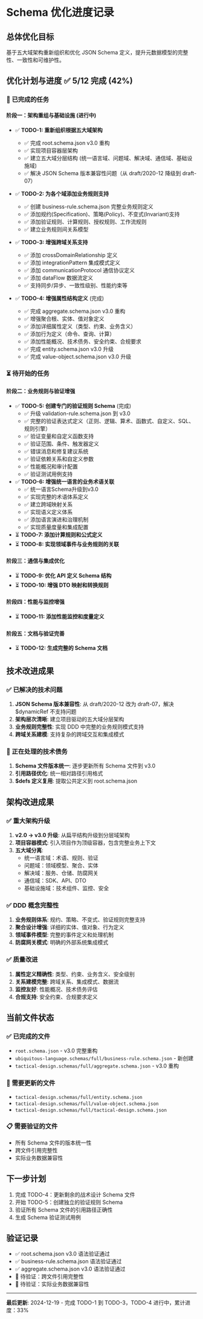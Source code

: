 # Schema 优化进度记录

## 总体优化目标
基于五大域架构重新组织和优化 JSON Schema 定义，提升元数据模型的完整性、一致性和可维护性。

## 优化计划与进度 ✅ 5/12 完成 (42%)

### 🎉 已完成的任务

#### 阶段一：架构重组与基础设施 (进行中)
- ✅ **TODO-1: 重新组织根据五大域架构**
  - ✅ 完成 root.schema.json v3.0 重构
  - ✅ 实现项目容器层架构  
  - ✅ 建立五大域分层结构 (统一语言域、问题域、解决域、通信域、基础设施域)
  - ✅ 解决 JSON Schema 版本兼容性问题（从 draft/2020-12 降级到 draft-07）

- ✅ **TODO-2: 为各个域添加业务规则支持**
  - ✅ 创建 business-rule.schema.json 完整业务规则定义
  - ✅ 添加规约(Specification)、策略(Policy)、不变式(Invariant)支持
  - ✅ 添加验证规则、计算规则、授权规则、工作流规则
  - ✅ 建立业务规则间关系模型

- ✅ **TODO-3: 增强跨域关系支持**
  - ✅ 添加 crossDomainRelationship 定义
  - ✅ 添加 integrationPattern 集成模式定义
  - ✅ 添加 communicationProtocol 通信协议定义
  - ✅ 添加 dataFlow 数据流定义
  - ✅ 支持同步/异步、一致性级别、性能约束等

- ✅ **TODO-4: 增强属性结构定义** (完成)
  - ✅ 完成 aggregate.schema.json v3.0 重构
  - ✅ 增强聚合根、实体、值对象定义
  - ✅ 添加详细属性定义（类型、约束、业务含义）
  - ✅ 添加行为定义（命令、查询、计算）
  - ✅ 添加性能概况、技术债务、安全约束、合规要求
  - ✅ 完成 entity.schema.json v3.0 升级
  - ✅ 完成 value-object.schema.json v3.0 升级

### ⏳ 待开始的任务

#### 阶段二：业务规则与验证增强
- ✅ **TODO-5: 创建专门的验证规则 Schema** (完成)
  - ✅ 升级 validation-rule.schema.json 到 v3.0
  - ✅ 完整的验证表达式定义（正则、逻辑、算术、函数式、自定义、SQL、规则引擎）
  - ✅ 验证变量和自定义函数支持
  - ✅ 验证范围、条件、触发器定义
  - ✅ 错误消息和修复建议系统
  - ✅ 验证依赖关系和自定义参数
  - ✅ 性能概况和审计配置
  - ✅ 验证测试用例支持
- ✅ **TODO-6: 增强统一语言的业务术语关联**
  - ✅ 统一语言Schema升级到v3.0
  - ✅ 实现完整的术语体系定义
  - ✅ 建立跨域映射关系
  - ✅ 实现语义定义体系
  - ✅ 添加语言演进和治理机制
  - ✅ 实现质量度量和集成配置
- ⏳ **TODO-7: 添加计算规则和公式定义**
- ⏳ **TODO-8: 实现领域事件与业务规则的关联**

#### 阶段三：通信与集成优化
- ⏳ **TODO-9: 优化 API 定义 Schema 结构**
- ⏳ **TODO-10: 增强 DTO 映射和转换规则**

#### 阶段四：性能与监控增强
- ⏳ **TODO-11: 添加性能监控和度量定义**

#### 阶段五：文档与验证完善
- ⏳ **TODO-12: 生成完整的 Schema 文档**

## 技术改进成果

### ✅ 已解决的技术问题
1. **JSON Schema 版本兼容性**: 从 draft/2020-12 改为 draft-07，解决 $dynamicRef 不支持问题
2. **架构层次清晰**: 建立项目驱动的五大域分层架构
3. **业务规则完整性**: 实现 DDD 中完整的业务规则模式支持
4. **跨域关系建模**: 支持复杂的跨域交互和集成模式

### 🔄 正在处理的技术债务
1. **Schema 文件版本统一**: 逐步更新所有 Schema 文件到 v3.0
2. **引用路径优化**: 统一相对路径引用格式
3. **$defs 定义复用**: 提取公共定义到 root.schema.json

## 架构改进成果

### ✅ 重大架构升级
1. **v2.0 → v3.0 升级**: 从扁平结构升级到分层域架构
2. **项目容器模式**: 引入项目作为顶级容器，包含完整业务上下文
3. **五大域分离**: 
   - 统一语言域：术语、规则、验证
   - 问题域：领域模型、聚合、实体
   - 解决域：服务、仓储、防腐网关
   - 通信域：SDK、API、DTO
   - 基础设施域：技术组件、监控、安全

### ✅ DDD 概念完整性
1. **业务规则体系**: 规约、策略、不变式、验证规则完整支持
2. **聚合设计增强**: 详细的实体、值对象、行为定义
3. **领域事件模型**: 完整的事件定义和处理机制
4. **防腐网关模式**: 明确的外部系统集成模式

### ✅ 质量改进
1. **属性定义精确性**: 类型、约束、业务含义、安全级别
2. **关系建模完整**: 跨域关系、集成模式、数据流
3. **监控友好**: 性能概况、技术债务评估
4. **合规支持**: 安全约束、合规要求定义

## 当前文件状态

### ✅ 已完成的文件
- `root.schema.json` - v3.0 完整重构
- `ubiquitous-language.schemas/full/business-rule.schema.json` - 新创建
- `tactical-design.schemas/full/aggregate.schema.json` - v3.0 重构

### 🔄 需要更新的文件
- `tactical-design.schemas/full/entity.schema.json`
- `tactical-design.schemas/full/value-object.schema.json`
- `tactical-design.schemas/full/tactical-design.schema.json`

### 📋 需要验证的文件
- 所有 Schema 文件的版本统一性
- 跨文件引用完整性
- 实际业务数据兼容性

## 下一步计划
1. 完成 TODO-4：更新剩余的战术设计 Schema 文件
2. 开始 TODO-5：创建独立的验证规则 Schema
3. 验证所有 Schema 文件的引用路径正确性
4. 生成 Schema 验证测试用例

## 验证记录
- ✅ root.schema.json v3.0 语法验证通过
- ✅ business-rule.schema.json 语法验证通过
- ✅ aggregate.schema.json v3.0 语法验证通过
- 🔄 待验证：跨文件引用完整性
- 🔄 待验证：实际业务数据兼容性

---
**最后更新**: 2024-12-19 - 完成 TODO-1 到 TODO-3，TODO-4 进行中，累计进度：33%
